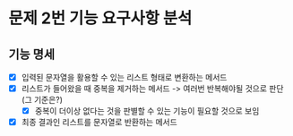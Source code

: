 # 문제 2번 기능 요구사항 분석

## 기능 명세
- [x] 입력된 문자열을 활용할 수 있는 리스트 형태로 변환하는 메서드
- [x] 리스트가 들어왔을 때 중복을 제거하는 메서드 -> 여러번 반복해야될 것으로 판단 (그 기준은?)
  - [x] 중복이 더이상 없다는 것을 판별할 수 있는 기능이 필요할 것으로 보임
- [x] 최종 결과인 리스트를 문자열로 반환하는 메서드